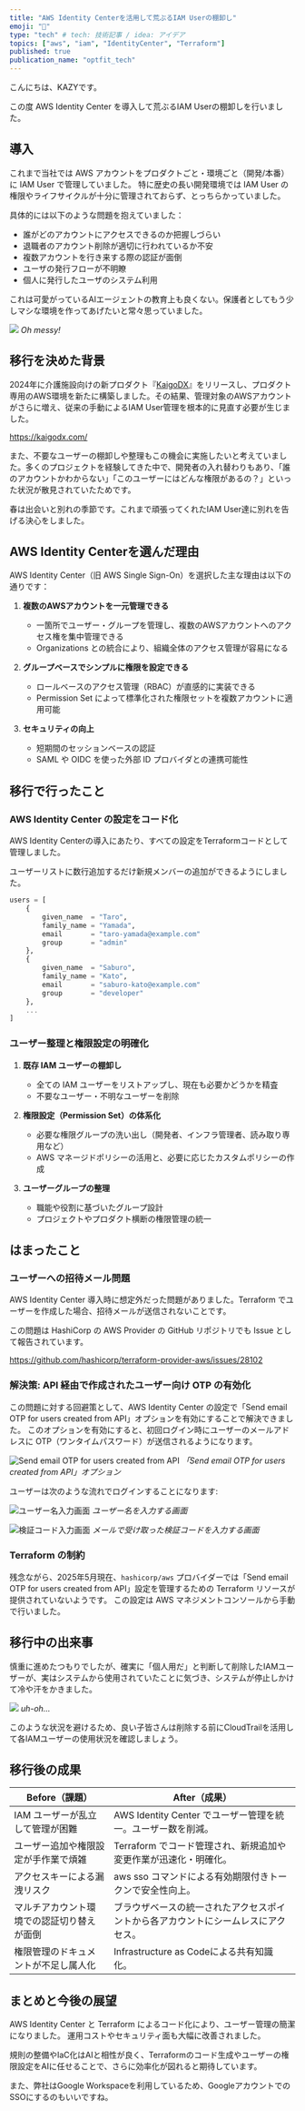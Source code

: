 ```yaml
---
title: "AWS Identity Centerを活用して荒ぶるIAM Userの棚卸し"
emoji: "🦖"
type: "tech" # tech: 技術記事 / idea: アイデア
topics: ["aws", "iam", "IdentityCenter", "Terraform"]
published: true
publication_name: "optfit_tech"
---
```


こんにちは、KAZYです。

この度 AWS Identity Center を導入して荒ぶるIAM Userの棚卸しを行いました。

## 導入

これまで当社では AWS アカウントをプロダクトごと・環境ごと（開発/本番）に IAM User で管理していました。
特に歴史の長い開発環境では IAM User の権限やライフサイクルが十分に管理されておらず、とっちらかっていました。

具体的には以下のような問題を抱えていました：

- 誰がどのアカウントにアクセスできるのか把握しづらい
- 退職者のアカウント削除が適切に行われているか不安
- 複数アカウントを行き来する際の認証が面倒
- ユーザの発行フローが不明瞭
- 個人に発行したユーザのシステム利用

これは可愛がっているAIエージェントの教育上も良くない。保護者としてもう少しマシな環境を作ってあげたいと常々思っていました。

![](/images/aa834f19c46f77/messy.png)
*Oh messy!*

## 移行を決めた背景

2024年に介護施設向けの新プロダクト『[KaigoDX](https://kaigodx.com/)』をリリースし、プロダクト専用のAWS環境を新たに構築しました。その結果、管理対象のAWSアカウントがさらに増え、従来の手動によるIAM User管理を根本的に見直す必要が生じました。

https://kaigodx.com/

また、不要なユーザーの棚卸しや整理もこの機会に実施したいと考えていました。多くのプロジェクトを経験してきた中で、開発者の入れ替わりもあり、「誰のアカウントかわからない」「このユーザーにはどんな権限があるの？」といった状況が散見されていたためです。

春は出会いと別れの季節です。これまで頑張ってくれたIAM User達に別れを告げる決心をしました。

## AWS Identity Centerを選んだ理由

AWS Identity Center（旧 AWS Single Sign-On）を選択した主な理由は以下の通りです：

1. **複数のAWSアカウントを一元管理できる**
   - 一箇所でユーザー・グループを管理し、複数のAWSアカウントへのアクセス権を集中管理できる
   - Organizations との統合により、組織全体のアクセス管理が容易になる

2. **グループベースでシンプルに権限を設定できる**
   - ロールベースのアクセス管理（RBAC）が直感的に実装できる
   - Permission Set によって標準化された権限セットを複数アカウントに適用可能

3. **セキュリティの向上**
   - 短期間のセッションベースの認証
   - SAML や OIDC を使った外部 ID プロバイダとの連携可能性

## 移行で行ったこと

### AWS Identity Center の設定をコード化

AWS Identity Centerの導入にあたり、すべての設定をTerraformコードとして管理しました。

ユーザーリストに数行追加するだけ新規メンバーの追加ができるようにしました。


```terraform:locals.tf
users = [
    {
        given_name  = "Taro",
        family_name = "Yamada",
        email       = "taro-yamada@example.com"
        group       = "admin"
    },
    {
        given_name  = "Saburo",
        family_name = "Kato",
        email       = "saburo-kato@example.com"
        group       = "developer"
    },
    ...
]
```

### ユーザー整理と権限設定の明確化

1. **既存 IAM ユーザーの棚卸し**
   - 全ての IAM ユーザーをリストアップし、現在も必要かどうかを精査
   - 不要なユーザー・不明なユーザーを削除

2. **権限設定（Permission Set）の体系化**
   - 必要な権限グループの洗い出し（開発者、インフラ管理者、読み取り専用など）
   - AWS マネージドポリシーの活用と、必要に応じたカスタムポリシーの作成

3. **ユーザーグループの整理**
   - 職能や役割に基づいたグループ設計
   - プロジェクトやプロダクト横断の権限管理の統一

## はまったこと

### ユーザーへの招待メール問題

AWS Identity Center 導入時に想定外だった問題がありました。Terraform でユーザーを作成した場合、招待メールが送信されないことです。

この問題は HashiCorp の AWS Provider の GitHub リポジトリでも Issue として報告されています。

https://github.com/hashicorp/terraform-provider-aws/issues/28102

### 解決策: API 経由で作成されたユーザー向け OTP の有効化

この問題に対する回避策として、AWS Identity Center の設定で「Send email OTP for users created from API」オプションを有効にすることで解決できました。
このオプションを有効にすると、初回ログイン時にユーザーのメールアドレスに OTP（ワンタイムパスワード）が送信されるようになります。

![Send email OTP for users created from API](/images/aa834f19c46f77/screenshot-setting.png)
*「Send email OTP for users created from API」オプション*


ユーザーは次のような流れでログインすることになります:

![ユーザー名入力画面](/images/aa834f19c46f77/screenshot-username.png)
*ユーザー名を入力する画面*

![検証コード入力画面](/images/aa834f19c46f77/screenshot-required-verification-code.png)
*メールで受け取った検証コードを入力する画面*

### Terraform の制約

残念ながら、2025年5月現在、`hashicorp/aws` プロバイダーでは「Send email OTP for users created from API」設定を管理するための Terraform リソースが提供されていないようです。
この設定は AWS マネジメントコンソールから手動で行いました。

## 移行中の出来事
慎重に進めたつもりでしたが、確実に「個人用だ」と判断して削除したIAMユーザーが、実はシステムから使用されていたことに気づき、システムが停止しかけて冷や汗をかきました。

![](/images/aa834f19c46f77/error.png)
*uh-oh...*

このような状況を避けるため、良い子皆さんは削除する前にCloudTrailを活用して各IAMユーザーの使用状況を確認しましょう。

## 移行後の成果

| Before（課題）                              | After（成果）                                       |
|------------------------------------------|--------------------------------------------------|
| IAM ユーザーが乱立して管理が困難                     | AWS Identity Center でユーザー管理を統一。ユーザー数を削減。     |
| ユーザー追加や権限設定が手作業で煩雑                    | Terraform でコード管理され、新規追加や変更作業が迅速化・明確化。    |
| アクセスキーによる漏洩リスク                        | aws sso コマンドによる有効期限付きトークンで安全性向上。            |
| マルチアカウント環境での認証切り替えが面倒                 | ブラウザベースの統一されたアクセスポイントから各アカウントにシームレスにアクセス。 |
| 権限管理のドキュメントが不足し属人化                    | Infrastructure as Codeによる共有知識化。         |



## まとめと今後の展望

AWS Identity Center と Terraform によるコード化により、ユーザー管理の簡潔になりました。
運用コストやセキュリティ面も大幅に改善されました。

規則の整備やIaC化はAIと相性が良く、Terraformのコード生成やユーザーの権限設定をAIに任せることで、さらに効率化が図れると期待しています。

また、弊社はGoogle Workspaceを利用しているため、GoogleアカウントでのSSOにするのもいいですね。